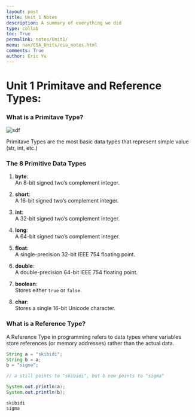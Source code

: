 ```yaml
---
layout: post
title: Unit 1 Notes
description: A summary of everything we did
type: collab
toc: True
permalink: notes/Unit1/
menu: nav/CSA_Units/csa_notes.html
comments: True
author: Eric Yu
---
```


# Unit 1 Primitave and Reference Types: 

### What is a Primitave Type?

![sdf](https://miro.medium.com/v2/resize:fit:634/1*Uw_8QIpL7QcNpQLBz59vUw.png)

Primitave Types are the most basic data types that represent simple value (str, int, etc.)



### The 8 Primitive Data Types

1. **byte**:  
   An 8-bit signed two’s complement integer.

2. **short**:  
   A 16-bit signed two’s complement integer.

3. **int**:  
   A 32-bit signed two’s complement integer.

4. **long**:  
   A 64-bit signed two’s complement integer.

5. **float**:  
   A single-precision 32-bit IEEE 754 floating point.

6. **double**:  
   A double-precision 64-bit IEEE 754 floating point.

7. **boolean**:  
   Stores either `true` or `false`.

8. **char**:  
   Stores a single 16-bit Unicode character.


### What is a Reference Type?

A Reference Type in programming refers to data types where variables store references (or memory addresses) rather than the actual data.


```Java
String a = "skibidi";
String b = a;
b = "sigma";

// a still points to "skibidi", but b now points to "sigma"

System.out.println(a);
System.out.println(b);

```

    skibidi
    sigma

